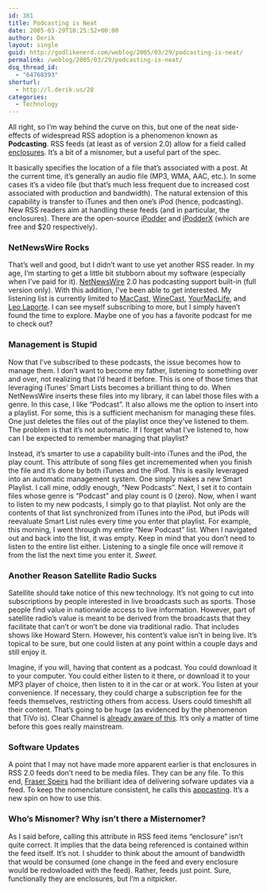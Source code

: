 ```yaml
---
id: 381
title: Podcasting is Neat
date: 2005-03-29T10:25:52+00:00
author: Derik
layout: single
guid: http://godlikenerd.com/weblog/2005/03/29/podcasting-is-neat/
permalink: /weblog/2005/03/29/podcasting-is-neat/
dsq_thread_id:
  - "64768393"
shorturl:
  - http://l.derik.us/28
categories:
  - Technology
---
```

All right, so I&#8217;m way behind the curve on this, but one of the neat side-effects of widespread RSS adoption is a phenomenon known as **Podcasting**. RSS feeds (at least as of version 2.0) allow for a field called [enclosures](http://blogs.law.harvard.edu/tech/rss#ltenclosuregtSubelementOfLtitemgt). It&#8217;s a bit of a misnomer, but a useful part of the spec.

It basically specifies the location of a file that&#8217;s associated with a post. At the current time, it&#8217;s generally an audio file (MP3, WMA, AAC, etc.). In some cases it&#8217;s a video file (but that&#8217;s much less frequent due to increased cost associated with production and bandwidth). The natural extension of this capability is transfer to iTunes and then one&#8217;s iPod (hence, podcasting). New RSS readers aim at handling these feeds (and in particular, the enclosures). There are the open-source [iPodder](http://ipodder.sourceforge.net/index.php) and [iPodderX](http://ipodderx.com) (which are free and $20 respectively).

### NetNewsWire Rocks

That&#8217;s well and good, but I didn&#8217;t want to use yet another RSS reader. In my age, I&#8217;m starting to get a little bit stubborn about my software (especially when I&#8217;ve paid for it). [NetNewsWire](http://ranchero.com/netnewswire/) 2.0 has podcasting support built-in (full version only). With this addition, I&#8217;ve been able to get interested. My listening list is currently limited to [MacCast](http://www.maccast.com), [WineCast](http://www.winecast.net), [YourMacLife](http://www.yourmaclife.com/), and [Leo Laporte](http://www.leoville.com/blog/). I can see myself subscribing to more, but I simply haven&#8217;t found the time to explore. Maybe one of you has a favorite podcast for me to check out?

### Management is Stupid

Now that I&#8217;ve subscribed to these podcasts, the issue becomes how to manage them. I don&#8217;t want to become my father, listening to something over and over, not realizing that I&#8217;d heard it before. This is one of those times that leveraging iTunes&#8217; Smart Lists becomes a brilliant thing to do. When NetNewsWire inserts these files into my library, it can label those files with a genre. In this case, I like &#8220;Podcast&#8221;. It also allows me the option to insert into a playlist. For some, this is a sufficient mechanism for managing these files. One just deletes the files out of the playlist once they&#8217;ve listened to them. The problem is that it&#8217;s not automatic. If I forget what I&#8217;ve listened to, how can I be expected to remember managing that playlist?

Instead, it&#8217;s smarter to use a capability built-into iTunes and the iPod, the play count. This attribute of song files get incrememented when you finish the file and it&#8217;s done by both iTunes and the iPod. This is easily leveraged into an automatic management system. One simply makes a new Smart Playlist. I call mine, oddly enough, &#8220;New Podcasts&#8221;. Next, I set it to contain files whose genre is &#8220;Podcast&#8221; and play count is 0 (zero). Now, when I want to listen to my new podcasts, I simply go to that playlist. Not only are the contents of that list synchronized from iTunes into the iPod, but iPods will reevaluate Smart List rules every time you enter that playlist. For example, this morning, I went through my entire &#8220;New Podcast&#8221; list. When I navigated out and back into the list, it was empty. Keep in mind that you don&#8217;t need to listen to the entire list either. Listening to a single file once will remove it from the list the next time you enter it. _Sweet._

### Another Reason Satellite Radio Sucks

Satellite should take notice of this new technology. It&#8217;s not going to cut into subscriptions by people interested in live broadcasts such as sports. Those people find value in nationwide access to live information. However, part of satellite radio&#8217;s value is meant to be derived from the broadcasts that they facilitate that can&#8217;t or won&#8217;t be done via traditional radio. That includes shows like Howard Stern. However, his content&#8217;s value isn&#8217;t in being live. It&#8217;s topical to be sure, but one could listen at any point within a couple days and still enjoy it.

Imagine, if you will, having that content as a podcast. You could download it to your computer. You could either listen to it there, or download it to your MP3 player of choice, then listen to it in the car or at work. You listen at your convenience. If necessary, they could charge a subscription fee for the feeds themselves, restricting others from access. Users could timeshift all their content. That&#8217;s going to be huge (as evidenced by the phenomenon that TiVo is). Clear Channel is [already aware of this](http://billboardradiomonitor.com/radiomonitor/news/business/digital/article_display.jsp?vnu_content_id=1000855572). It&#8217;s only a matter of time before this goes really mainstream.

### Software Updates

A point that I may not have made more apparent earlier is that enclosures in RSS 2.0 feeds don&#8217;t need to be media files. They can be any file. To this end, [Fraser Speirs](http://speirs.org) had the brilliant idea of delivering sofware updates via a feed. To keep the nomenclature consistent, he calls this [appcasting](http://speirs.org/appcasting/). It&#8217;s a new spin on how to use this.

### Who&#8217;s Misnomer? Why isn&#8217;t there a Misternomer?

As I said before, calling this attribute in RSS feed items &#8220;enclosure&#8221; isn&#8217;t quite correct. It implies that the data being referenced is contained within the feed itself. It&#8217;s not. I shudder to think about the amount of bandwidth that would be consumed (one change in the feed and every enclosure would be redowloaded with the feed). Rather, feeds just point. Sure, functionally they are enclosures, but I&#8217;m a nitpicker.